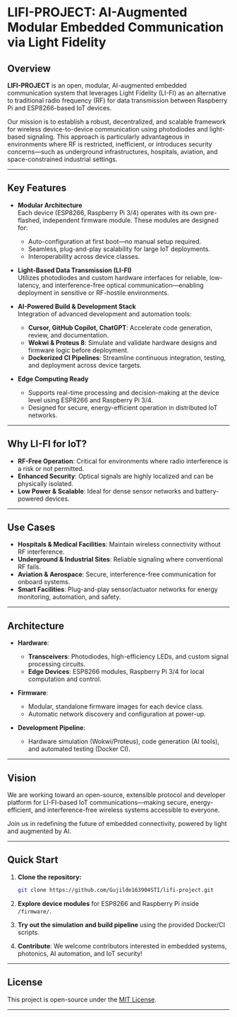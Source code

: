 # LIFI-PROJECT: AI-Augmented Modular Embedded Communication via Light Fidelity

## Overview

**LIFI-PROJECT** is an open, modular, AI-augmented embedded communication system that leverages Light Fidelity (LI-FI) as an alternative to traditional radio frequency (RF) for data transmission between Raspberry Pi and ESP8266-based IoT devices.

Our mission is to establish a robust, decentralized, and scalable framework for wireless device-to-device communication using photodiodes and light-based signaling. This approach is particularly advantageous in environments where RF is restricted, inefficient, or introduces security concerns—such as underground infrastructures, hospitals, aviation, and space-constrained industrial settings.

---

## Key Features

- **Modular Architecture**  
  Each device (ESP8266, Raspberry Pi 3/4) operates with its own pre-flashed, independent firmware module. These modules are designed for:
  - Auto-configuration at first boot—no manual setup required.
  - Seamless, plug-and-play scalability for large IoT deployments.
  - Interoperability across device classes.

- **Light-Based Data Transmission (LI-FI)**  
  Utilizes photodiodes and custom hardware interfaces for reliable, low-latency, and interference-free optical communication—enabling deployment in sensitive or RF-hostile environments.

- **AI-Powered Build & Development Stack**  
  Integration of advanced development and automation tools:
  - **Cursor, GitHub Copilot, ChatGPT**: Accelerate code generation, review, and documentation.
  - **Wokwi & Proteus 8**: Simulate and validate hardware designs and firmware logic before deployment.
  - **Dockerized CI Pipelines**: Streamline continuous integration, testing, and deployment across device targets.

- **Edge Computing Ready**  
  - Supports real-time processing and decision-making at the device level using ESP8266 and Raspberry Pi 3/4.
  - Designed for secure, energy-efficient operation in distributed IoT networks.

---

## Why LI-FI for IoT?

- **RF-Free Operation**: Critical for environments where radio interference is a risk or not permitted.
- **Enhanced Security**: Optical signals are highly localized and can be physically isolated.
- **Low Power & Scalable**: Ideal for dense sensor networks and battery-powered devices.

---

## Use Cases

- **Hospitals & Medical Facilities**: Maintain wireless connectivity without RF interference.
- **Underground & Industrial Sites**: Reliable signaling where conventional RF fails.
- **Aviation & Aerospace**: Secure, interference-free communication for onboard systems.
- **Smart Facilities**: Plug-and-play sensor/actuator networks for energy monitoring, automation, and safety.

---

## Architecture

- **Hardware**:  
  - **Transceivers**: Photodiodes, high-efficiency LEDs, and custom signal processing circuits.
  - **Edge Devices**: ESP8266 modules, Raspberry Pi 3/4 for local computation and control.

- **Firmware**:  
  - Modular, standalone firmware images for each device class.
  - Automatic network discovery and configuration at power-up.

- **Development Pipeline**:  
  - Hardware simulation (Wokwi/Proteus), code generation (AI tools), and automated testing (Docker CI).

---

## Vision

We are working toward an open-source, extensible protocol and developer platform for LI-FI-based IoT communications—making secure, energy-efficient, and interference-free wireless systems accessible to everyone.

Join us in redefining the future of embedded connectivity, powered by light and augmented by AI.

---

## Quick Start

1. **Clone the repository:**  
   ```bash
   git clone https://github.com/Gujilde163904STI/lifi-project.git
   ```

2. **Explore device modules** for ESP8266 and Raspberry Pi inside `/firmware/`.

3. **Try out the simulation and build pipeline** using the provided Docker/CI scripts.

4. **Contribute**: We welcome contributors interested in embedded systems, photonics, AI automation, and IoT security!

---

## License

This project is open-source under the [MIT License](LICENSE).

---
